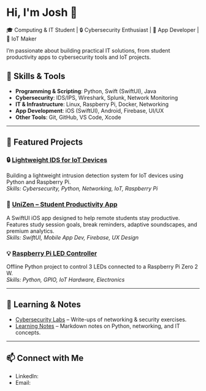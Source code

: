# Hi, I'm Josh 👋
🎓 Computing & IT Student | 🔒 Cybersecurity Enthusiast | 📱 App Developer | 🤖 IoT Maker  

I’m passionate about building practical IT solutions, from student productivity apps to cybersecurity tools and IoT projects.

## 🚀 Skills & Tools
- **Programming & Scripting**: Python, Swift (SwiftUI), Java  
- **Cybersecurity**: IDS/IPS, Wireshark, Splunk, Network Monitoring  
- **IT & Infrastructure**: Linux, Raspberry Pi, Docker, Networking  
- **App Development**: iOS (SwiftUI), Android, Firebase, UI/UX  
- **Other Tools**: Git, GitHub, VS Code, Xcode  

---

## 📂 Featured Projects
### 🔒 [Lightweight IDS for IoT Devices](https://github.com/Josh6776/IoT-IDS)
Building a lightweight intrusion detection system for IoT devices using Python and Raspberry Pi.  
*Skills: Cybersecurity, Python, Networking, IoT, Raspberry Pi*  

### 📱 [UniZen – Student Productivity App](https://github.com/Josh6776/uniZen)
A SwiftUI iOS app designed to help remote students stay productive. Features study session goals, break reminders, adaptive soundscapes, and premium analytics.  
*Skills: SwiftUI, Mobile App Dev, Firebase, UX Design*  

### 💡 [Raspberry Pi LED Controller](https://github.com/Josh6776/pi-leds)
Offline Python project to control 3 LEDs connected to a Raspberry Pi Zero 2 W.  
*Skills: Python, GPIO, IoT Hardware, Electronics*  

---

## 📝 Learning & Notes
- [Cybersecurity Labs](https://github.com/joshbradley/cyber-labs) – Write-ups of networking & security exercises.  
- [Learning Notes](https://github.com/joshbradley/notes) – Markdown notes on Python, networking, and IT concepts.  

---

## 📫 Connect with Me
- LinkedIn: 
- Email: 

